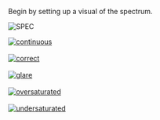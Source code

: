 Begin by setting up a visual of the spectrum. 

![SPEC](https://i.postimg.cc/g2m6ZHK1/continuous.jpg)


<a href="https://postimg.cc/fJqL4Xpv" target="_blank"><img src="https://i.postimg.cc/fJqL4Xpv/continuous.jpg" alt="continuous"/></a><br/><br/>
<a href="https://postimg.cc/bZGvqrjf" target="_blank"><img src="https://i.postimg.cc/bZGvqrjf/correct.jpg" alt="correct"/></a><br/><br/>
<a href="https://postimg.cc/NymfrnMN" target="_blank"><img src="https://i.postimg.cc/NymfrnMN/glare.jpg" alt="glare"/></a><br/><br/>
<a href="https://postimg.cc/LYS4kVgm" target="_blank"><img src="https://i.postimg.cc/LYS4kVgm/oversaturated.jpg" alt="oversaturated"/></a><br/><br/>
<a href="https://postimg.cc/PCB5JHtp" target="_blank"><img src="https://i.postimg.cc/PCB5JHtp/undersaturated.jpg" alt="undersaturated"/></a><br/><br/>



